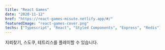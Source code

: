 ```yaml
---
title: "React Games"
date: "2020-11-12"
href: "https://react-games-misute.netlify.app/#/"
featuredImage: "react-games-cover.png"
techs: ["Typescript", "React", "Styled Components", "Express", "Redis"]
---
```


지뢰찾기, 스도쿠, 테트리스를 플레이할 수 있습니다.
